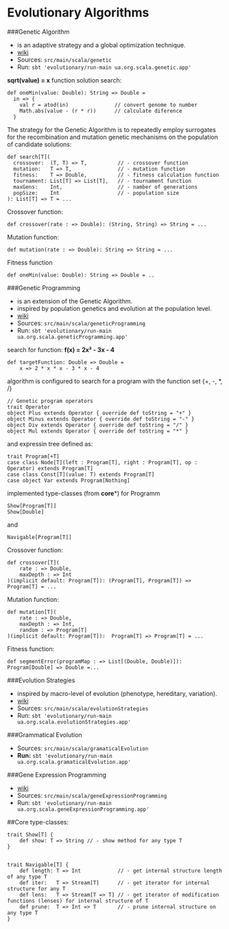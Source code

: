 Evolutionary Algorithms
=================================

###Genetic Algorithm
+ is an adaptive strategy and a global optimization technique.
+ [wiki](http://en.wikipedia.org/wiki/Genetic_algorithm "wikipedia")
+ Sources: `src/main/scala/genetic`
+ Run: `sbt 'evolutionary/run-main ua.org.scala.genetic.app'`


**sqrt(value) = x** function solution search:

    def oneMin(value: Double): String => Double =
      in => {
        val r = atod(in)               // convert genome to number
        Math.abs(value - (r * r))      // calculate diference
      }

The strategy for the Genetic Algorithm is to repeatedly employ surrogates for the recombination and mutation genetic mechanisms on the population of candidate solutions:

    def search[T](
      crossover:  (T, T) => T,          // - crossover function
      mutation:   T => T,               // - mutation function
      fitness:    T => Double,          // - fitness calculation function
      tournament: List[T] => List[T],   // - tournament function
      maxGens:    Int,                  // - namber of generations
      popSize:    Int                   // - population size
    ): List[T] => T = ...


Crossover function:

    def crossover(rate : => Double): (String, String) => String = ...


Mutation function:

    def mutation(rate : => Double): String => String = ...


Fitness function

    def oneMin(value: Double): String => Double = ..


###Genetic Programming
+ is an extension of the Genetic Algorithm.
+ inspired by population genetics and evolution at the population level.
+ [wiki](http://en.wikipedia.org/wiki/Genetic_programming "wikipedia")
+ Sources: `src/main/scala/geneticProgramming`
+ Run: `sbt 'evolutionary/run-main ua.org.scala.geneticProgramming.app'`


search for function: **f(x) = 2x² - 3x - 4**

    def targetFunction: Double => Double =
        x => 2 * x * x - 3 * x - 4

algorithm is configured to search for a program with the function set {+, -, *, /}

    // Genetic program operators
    trait Operator
    object Plus extends Operator { override def toString = "+" }
    object Minus extends Operator { override def toString = "-" }
    object Div extends Operator { override def toString = "/" }
    object Mul extends Operator { override def toString = "*" }

and expressin tree defined as:

    trait Program[+T]
    case class Node[T](left : Program[T], right : Program[T], op : Operator) extends Program[T]
    case class Const[T](value: T) extends Program[T]
    case object Var extends Program[Nothing]

implemented type-classes (from **core***) for Programm

    Show[Program[T]]
    Show[Double]

and

    Navigable[Program[T]]


Crossover function:

    def crossover[T](
        rate : => Double,
        maxDepth : => Int
    )(implicit default: Program[T]): (Program[T], Program[T]) => Program[T] = ...

Mutation function:

    def mutation[T](
        rate : => Double,
        maxDepth : => Int,
        random : => Program[T]
    )(implicit default: Program[T]):  Program[T] => Program[T] = ...

Fitness function:

    def segmentError(programMap : => List[(Double, Double)]): Program[Double] => Double =...


###Evolution Strategies
+ inspired by macro-level of evolution (phenotype, hereditary, variation).
+ [wiki](http://en.wikipedia.org/wiki/Evolution_strategy "wikipedia")
+ Sources: `src/main/scala/evolutionStrategies`
+ Run: `sbt 'evolutionary/run-main ua.org.scala.evolutionStrategies.app'`

###Grammatical Evolution
+ Sources: `src/main/scala/gramaticalEvolution`
+ **Run:** `sbt 'evolutionary/run-main ua.org.scala.gramaticalEvolution.app'`


###Gene Expression Programming
+ [wiki](http://en.wikipedia.org/wiki/Gene_expression_programming "wikipedia")
+ Sources: `src/main/scala/geneExpressionProgramming`
+ Run: `sbt 'evolutionary/run-main ua.org.scala.geneExpressionProgramming.app'`



##Core type-classes:

    trait Show[T] {
        def show: T => String // - show method for any type T
    }


    trait Navigable[T] {
        def length: T => Int            // - get internal structure length of any type T
        def iter:   T => Stream[T]      // - get iterator for internal structure for any T
        def lens:   T => Stream[T => T] // - get iterator of modification functions (lenses) for internal structure of T
        def prune:  T => Int => T       // - prune internal structure on any type T
    }


